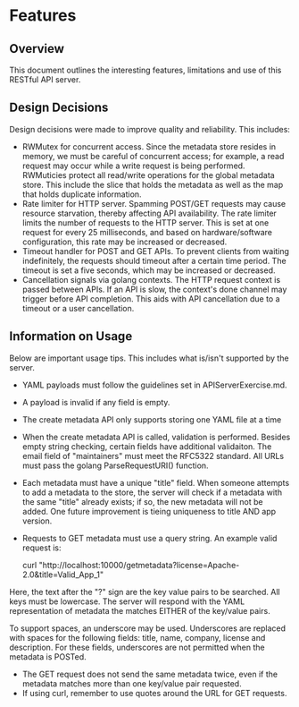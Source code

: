 # Features

## Overview
This document outlines the interesting features, limitations and use of this RESTful API server.

## Design Decisions
Design decisions were made to improve quality and reliability. This includes:
* RWMutex for concurrent access. Since the metadata store resides in memory, we must be careful of concurrent access; for example, a read request may occur while a write request is being performed. RWMuticies protect all read/write operations for the global metadata store. This include the slice that holds the metadata as well as the map that holds duplicate information.
* Rate limiter for HTTP server. Spamming POST/GET requests may cause resource starvation, thereby affecting API availability. The rate limiter limits the number of requests to the HTTP server. This is set at one request for every 25 milliseconds, and based on hardware/software configuration, this rate may be increased or decreased.
* Timeout handler for POST and GET APIs. To prevent clients from waiting indefinitely, the requests should timeout after a certain time period. The timeout is set a five seconds, which may be increased or decreased.
* Cancellation signals via golang contexts. The HTTP request context is passed between APIs. If an API is slow, the context's done channel may trigger before API completion. This aids with API cancellation due to a timeout or a user cancellation. 

## Information on Usage
Below are important usage tips. This includes what is/isn't supported by the server. 
* YAML payloads must follow the guidelines set in APIServerExercise.md. 
* A payload is invalid if any field is empty.
* The create metadata API only supports storing one YAML file at a time
* When the create metadata API is called, validation is performed. Besides empty string checking, certain fields have additional validaiton. The email field of "maintainers" must meet the RFC5322 standard. All URLs must pass the golang ParseRequestURI() function.
* Each metadata must have a unique "title" field. When someone attempts to add a metadata to the store, the server will check if a metadata with the same "title" already exists; if so, the new metadata will not be added. One future improvement is tieing uniqueness to title AND app version.
* Requests to GET metadata must use a query string. An example valid request is:

    curl "http://localhost:10000/getmetadata?license=Apache-2.0&title=Valid_App_1"

Here, the text after the "?" sign are the key value pairs to be searched. All keys must be lowercase. The server will respond with the YAML representation of metadata the matches EITHER of the key/value pairs. 

To support spaces, an underscore may be used. Underscores are replaced with spaces for the following fields: title, name, company, license and description. For these fields, underscores are not permitted when the metadata is POSTed.
* The GET request does not send the same metadata twice, even if the metadata matches more than one key/value pair requested.
* If using curl, remember to use quotes around the URL for GET requests.